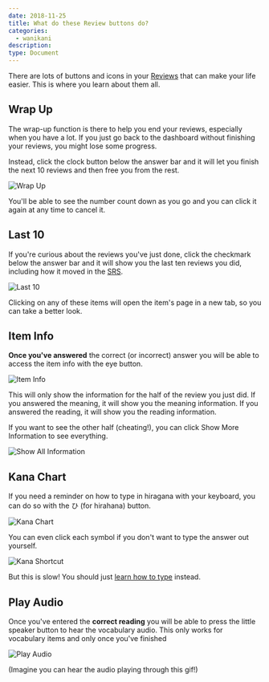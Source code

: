 ```yaml
---
date: 2018-11-25
title: What do these Review buttons do?
categories:
  - wanikani
description:
type: Document
---
```


There are lots of buttons and icons in your [Reviews](/getting-started/first-reviews/) that can make your life easier. This is where you learn about them all.

## Wrap Up

The wrap-up function is there to help you end your reviews, especially when you have a lot. If you just go back to the dashboard without finishing your reviews, you might lose some progress.

Instead, click the clock button below the answer bar and it will let you finish the next 10 reviews and then free you from the rest.

![Wrap Up](/images/wrap-up.gif)

You'll be able to see the number count down as you go and you can click it again at any time to cancel it.

## Last 10

If you're curious about the reviews you've just done, click the checkmark below the answer bar and it will show you the last ten reviews you did, including how it moved in the [SRS](/wanikani/srs-stages/).

![Last 10](/images/last-ten.gif)

Clicking on any of these items will open the item's page in a new tab, so you can take a better look.

## Item Info

**Once you've answered** the correct (or incorrect) answer you will be able to access the item info with the eye button.

![Item Info](/images/item-info.gif)

This will only show the information for the half of the review you just did. If you answered the meaning, it will show you the meaning information. If you answered the reading, it will show you the reading information.

If you want to see the other half (cheating!), you can click Show More Information to see everything.

![Show All Information](/images/show-all-information.gif)

## Kana Chart

If you need a reminder on how to type in hiragana with your keyboard, you can do so with the ひ (for hirahana) button.

![Kana Chart](/images/kana-chart.gif)

You can even click each symbol if you don't want to type the answer out yourself.

![Kana Shortcut](/images/kana-shortcut.gif)

But this is slow! You should just [learn how to type](/getting-started/japanese/wanikani/typing-in-japanese/) instead.

## Play Audio

Once you've entered the **correct reading** you will be able to press the little speaker button to hear the vocabulary audio. This only works for vocabulary items and only once you've finished

![Play Audio](/images/play-audio.gif)

(Imagine you can hear the audio playing through this gif!)
